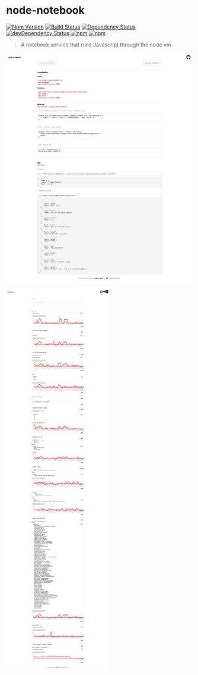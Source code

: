 # node-notebook

[![Npm Version](https://img.shields.io/npm/v/node-notebook.svg)](https://www.npmjs.com/package/node-notebook)
[![Build Status](https://travis-ci.org/gabrielcsapo/node-notebook.svg?branch=master)](https://travis-ci.org/gabrielcsapo/node-notebook)
[![Dependency Status](https://david-dm.org/gabrielcsapo/node-notebook.svg)](https://david-dm.org/gabrielcsapo/node-notebook)
[![devDependency Status](https://david-dm.org/gabrielcsapo/node-notebook/dev-status.svg)](https://david-dm.org/gabrielcsapo/node-notebook#info=devDependencies)
[![npm](https://img.shields.io/npm/dt/node-notebook.svg)]()
[![npm](https://img.shields.io/npm/dm/node-notebook.svg)]()

> A notebook service that runs Javascript through the node vm

![README](screenshots/remote-1920x1080-intro.png)

![README](screenshots/remote-1920x1080-stored.png)
